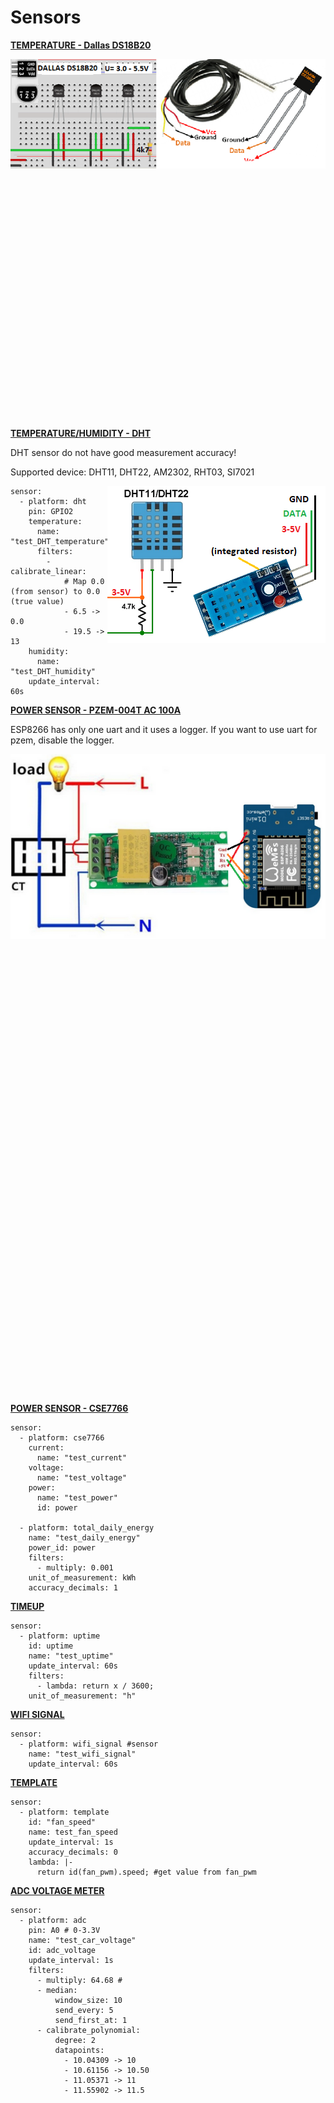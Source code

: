 # Sensors

[**TEMPERATURE - Dallas DS18B20**](https://esphome.io/components/sensor/dallas.html)

<img align="right" src="https://github.com/peca2345/ESPHome-code-examples/blob/main/images/sensors/DA18B20.png?raw=true">

```
dallas: 
  - pin: GPIO12 # You can use any input pin
    update_interval: 60s
sensor:    
  - platform: dallas 
    name: "test_dallas"
    address: 0xC106219415E16428 # get from log
    id: test_dallas
    unit_of_measurement: "°C" 
```

[**TEMPERATURE/HUMIDITY - DHT**](https://esphome.io/components/sensor/dht.html)

DHT sensor do not have good measurement accuracy!

Supported device: DHT11, DHT22, AM2302, RHT03, SI7021 

<img align="right" src="https://github.com/peca2345/ESPHome-code-examples/blob/main/images/sensors/DHT.png?raw=true">

```
sensor:
  - platform: dht
    pin: GPIO2
    temperature:
      name: "test_DHT_temperature"
      filters:
        - calibrate_linear:
            # Map 0.0 (from sensor) to 0.0 (true value)
            - 6.5 -> 0.0
            - 19.5 -> 13
    humidity:
      name: "test_DHT_humidity"
    update_interval: 60s
```

[**POWER SENSOR - PZEM-004T AC 100A**](https://esphome.io/components/sensor/pzemac.html)

ESP8266 has only one uart and it uses a logger.
If you want to use uart for pzem, disable the logger.

<img align="right" src="https://github.com/peca2345/ESPHome-code-examples/blob/main/images/sensors/pzem-004t-100A.png?raw=true">

```
logger:
  level: NONE
  hardware_uart: UART1
uart: # 
  rx_pin: GPIO3
  tx_pin: GPIO1
  baud_rate: 9600
sensor:
  - platform: pzemac # PZEM-004T uart
    update_interval: 60s
    current:
      name: "test_current"
    voltage:
      name: "test_voltage"
    energy:
      name: "test_energy"
    power:
      name: "test_power"
     # id: pzem_energy
    frequency:
      name: "test_frequency"
    power_factor:
      name: "test_power_factor"
```

[**POWER SENSOR - CSE7766**](https://esphome.io/components/sensor/cse7766.html)

```
sensor:
  - platform: cse7766
    current:
      name: "test_current"
    voltage:
      name: "test_voltage"
    power:
      name: "test_power"
      id: power

  - platform: total_daily_energy
    name: "test_daily_energy"
    power_id: power 
    filters:
      - multiply: 0.001
    unit_of_measurement: kWh
    accuracy_decimals: 1 
```   

[**TIMEUP**](https://esphome.io/components/sensor/uptime.html)

```
sensor:  
  - platform: uptime
    id: uptime
    name: "test_uptime"
    update_interval: 60s
    filters:
      - lambda: return x / 3600;
    unit_of_measurement: "h"
```

[**WIFI SIGNAL**](https://esphome.io/components/sensor/wifi_signal.html)

```
sensor:  
  - platform: wifi_signal #sensor
    name: "test_wifi_signal"
    update_interval: 60s     
```

[**TEMPLATE**](https://esphome.io/components/sensor/template.html)

```
sensor:  
  - platform: template 
    id: "fan_speed"
    name: test_fan_speed
    update_interval: 1s
    accuracy_decimals: 0
    lambda: |-
      return id(fan_pwm).speed; #get value from fan_pwm
```



[**ADC VOLTAGE METER**](https://esphome.io/components/sensor/adc.html)

```
sensor:
  - platform: adc
    pin: A0 # 0-3.3V
    name: "test_car_voltage"
    id: adc_voltage
    update_interval: 1s
    filters:
      - multiply: 64.68 #
      - median:
          window_size: 10
          send_every: 5
          send_first_at: 1
      - calibrate_polynomial:
          degree: 2
          datapoints:
            - 10.04309 -> 10
            - 10.61156 -> 10.50
            - 11.05371 -> 11
            - 11.55902 -> 11.5
```   

